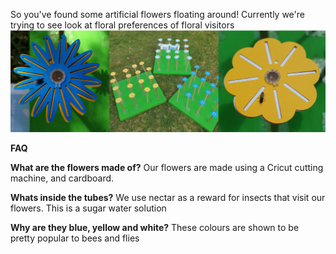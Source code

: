 
So you've found some artificial flowers floating around!
Currently we're trying to see look at floral preferences of floral visitors
![](/assets/img/artificial_flowers.png)

**FAQ**


**What are the flowers made of?**
Our flowers are made using a Cricut cutting machine, and cardboard. 

**Whats inside the tubes?**
We use nectar as a reward for insects that visit our flowers. This is a sugar water solution

**Why are they blue, yellow and white?**
These colours are shown to be pretty popular to bees and flies
